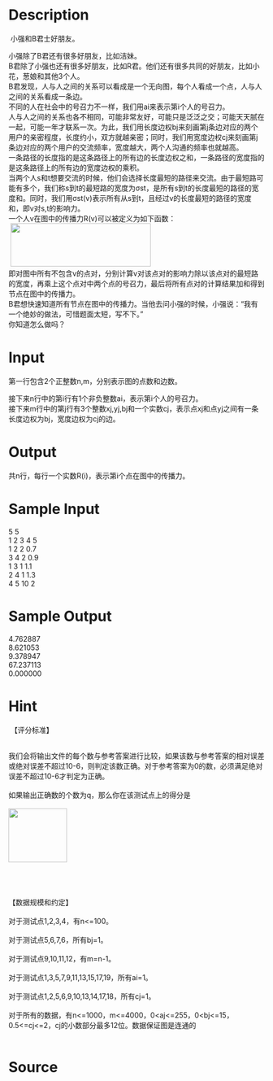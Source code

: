 
# Description

<div class="content"><p> 小强和B君士好朋友。 </p>
<div>小强除了B君还有很多好朋友，比如洁妹。 </div>
<div>B君除了小强也还有很多好朋友，比如R君。他们还有很多共同的好朋友，比如小花，葱娘和其他3个人。 </div>
<div>B君发现，人与人之间的关系可以看成是一个无向图，每个人看成一个点，人与人之间的关系看成一条边。 </div>
<div>不同的人在社会中的号召力不一样，我们用ai来表示第i个人的号召力。 </div>
<div>人与人之间的关系也各不相同，可能非常友好，可能只是泛泛之交；可能天天腻在一起，可能一年才联系一次。为此，我们用长度边权bj来刻画第j条边对应的两个用户的亲密程度，长度约小，双方就越亲密；同时，我们用宽度边权cj来刻画第j条边对应的两个用户的交流频率，宽度越大，两个人沟通的频率也就越高。 </div>
<div>一条路径的长度指的是这条路径上的所有边的长度边权之和，一条路径的宽度指的是这条路径上的所有边的宽度边权的乘积。 </div>
<div>当两个人s和t想要交流的时候，他们会选择长度最短的路径来交流。由于最短路可能有多个，我们称s到t的最短路的宽度为σst，是所有s到t的长度最短的路径的宽度和。同时，我们用σst(v)表示所有从s到t，且经过v的长度最短的路径的宽度和，即v对s,t的影响力。 </div>
<div>一个人v在图中的传播力R(v)可以被定义为如下函数： </div>
<div> <img src="/source/bzoj/4055/img/aHR0cHM6Ly9seWRzeS5jb20vSnVkZ2VPbmxpbmUvdXBsb2FkLzIwMTUwNS8xLkpQRw==.JPG" width="276" height="85" alt=""/></div>
<div>即对图中所有不包含v的点对，分别计算v对该点对的影响力除以该点对的最短路的宽度，再乘上这个点对中两个点的号召力，最后将所有点对的计算结果加和得到节点在图中的传播力。 </div>
<div>B君想快速知道所有节点在图中的传播力。当他去问小强的时候，小强说：“我有一个绝妙的做法，可惜题面太短，写不下。” </div>
<div>你知道怎么做吗？ </div></div>

# Input

<div class="content"><p>第一行包含2个正整数n,m，分别表示图的点数和边数。 </p>
<div>接下来n行中的第i行有1个非负整数ai，表示第i个人的号召力。 </div>
<div>接下来m行中的第j行有3个整数xj,yj,bj和一个实数cj，表示点xj和点yj之间有一条长度边权为bj，宽度边权为cj的边。 </div></div>

# Output

<div class="content"><p>共n行，每行一个实数R(i)，表示第i个点在图中的传播力。 </p></div>

# Sample Input

<div class="content"><span class="sampledata">5 5<br/>
1 2 3 4 5<br/>
1 2 2 0.7<br/>
3 4 2 0.9<br/>
1 3 1 1.1<br/>
2 4 1 1.3<br/>
4 5 10 2</span></div>

# Sample Output

<div class="content"><span class="sampledata">4.762887<br/>
8.621053<br/>
9.378947<br/>
67.237113<br/>
0.000000</span></div>

# Hint

<div class="content"><p></p><p> 【评分标准】 </p><br/>
<div>我们会将输出文件的每个数与参考答案进行比较，如果该数与参考答案的相对误差或绝对误差不超过10-6，则判定该数正确。对于参考答案为0的数，必须满足绝对误差不超过10-6才判定为正确。 </div><br/>
<div>如果输出正确数的个数为q，那么你在该测试点上的得分是 </div><br/>
<div><img src="/source/bzoj/4055/img/aHR0cHM6Ly9seWRzeS5jb20vSnVkZ2VPbmxpbmUvdXBsb2FkLzIwMTUwNS8yLkpQRw==.JPG" width="115" height="106" alt=""/></div><br/>
<div> </div><br/>
<div></div><br/>
<div>【数据规模和约定】 </div><br/>
<div>对于测试点1,2,3,4，有n&lt;=100。 </div><br/>
<div>对于测试点5,6,7,6，所有bj=1。 </div><br/>
<div>对于测试点9,10,11,12，有m=n-1。 </div><br/>
<div>对于测试点1,3,5,7,9,11,13,15,17,19，所有ai=1。 </div><br/>
<div>对于测试点1,2,5,6,9,10,13,14,17,18，所有cj=1。 </div><br/>
<div>对于所有的数据，有n&lt;=1000，m&lt;=4000，0&lt;aj&lt;=255，0&lt;bj&lt;=15，0.5&lt;=cj&lt;=2，cj的小数部分最多12位。数据保证图是连通的</div><br/>
<div></div><p></p></div>

# Source

<div class="content"><p><a href="problemset.php?search="></a></p></div>

